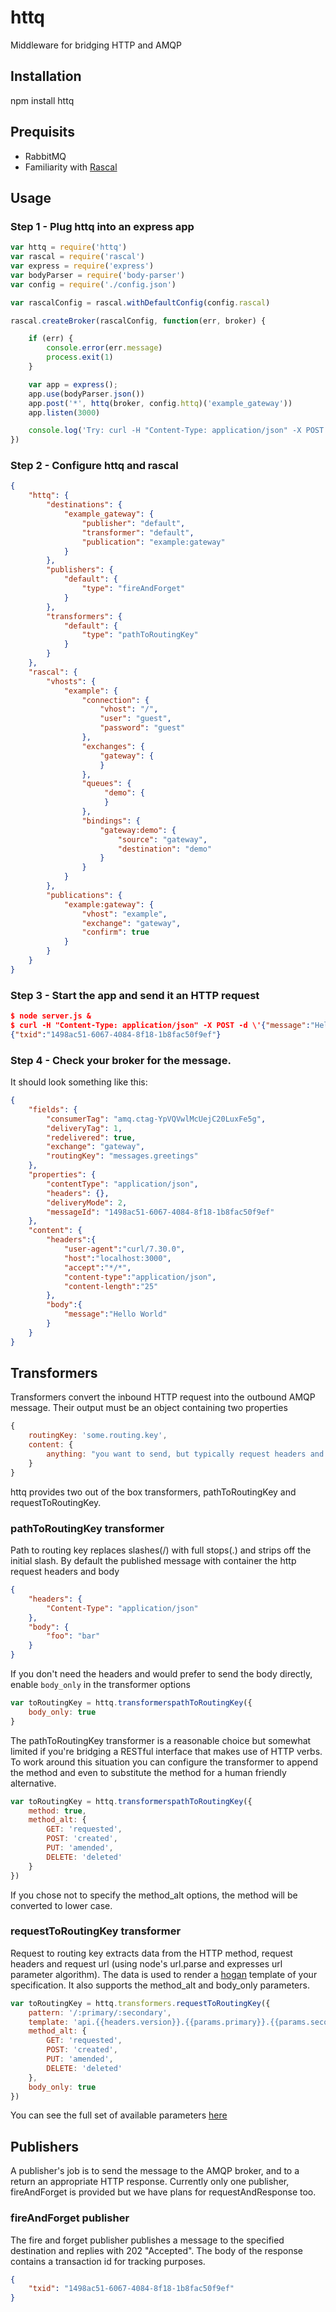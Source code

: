 # httq
Middleware for bridging HTTP and AMQP

## Installation
npm install httq

## Prequisits
* RabbitMQ
* Familiarity with [Rascal](https://github.com/guidesmiths/rascal)

## Usage

### Step 1 - Plug httq into an express app
```js
var httq = require('httq')
var rascal = require('rascal')
var express = require('express')
var bodyParser = require('body-parser')
var config = require('./config.json')

var rascalConfig = rascal.withDefaultConfig(config.rascal)

rascal.createBroker(rascalConfig, function(err, broker) {

    if (err) {
        console.error(err.message)
        process.exit(1)
    }

    var app = express();
    app.use(bodyParser.json())
    app.post('*', httq(broker, config.httq)('example_gateway'))
    app.listen(3000)

    console.log('Try: curl -H "Content-Type: application/json" -X POST -d \'{"message":"Hello World"}\' http://localhost:3000/messages/greetings')
})
```

### Step 2 - Configure httq and rascal
```json
{
    "httq": {
        "destinations": {
            "example_gateway": {
                "publisher": "default",
                "transformer": "default",
                "publication": "example:gateway"
            }
        },
        "publishers": {
            "default": {
                "type": "fireAndForget"
            }
        },
        "transformers": {
            "default": {
                "type": "pathToRoutingKey"
            }
        }
    },
    "rascal": {
        "vhosts": {
            "example": {
                "connection": {
                    "vhost": "/",
                    "user": "guest",
                    "password": "guest"
                },
                "exchanges": {
                    "gateway": {
                    }
                },
                "queues": {
                     "demo": {
                     }
                },
                "bindings": {
                    "gateway:demo": {
                        "source": "gateway",
                        "destination": "demo"
                    }
                }
            }
        },
        "publications": {
            "example:gateway": {
                "vhost": "example",
                "exchange": "gateway",
                "confirm": true
            }
        }
    }
}
```
### Step 3 - Start the app and send it an HTTP request
```json
$ node server.js &
$ curl -H "Content-Type: application/json" -X POST -d \'{"message":"Hello World"}\' http://localhost:3000/messages/greetings
{"txid":"1498ac51-6067-4084-8f18-1b8fac50f9ef"}
```
### Step 4 - Check your broker for the message.
It should look something like this:
```json
{
    "fields": {
        "consumerTag": "amq.ctag-YpVQVwlMcUejC20LuxFe5g",
        "deliveryTag": 1,
        "redelivered": true,
        "exchange": "gateway",
        "routingKey": "messages.greetings"
    },
    "properties": {
        "contentType": "application/json",
        "headers": {},
        "deliveryMode": 2,
        "messageId": "1498ac51-6067-4084-8f18-1b8fac50f9ef"
    },
    "content": {
        "headers":{
            "user-agent":"curl/7.30.0",
            "host":"localhost:3000",
            "accept":"*/*",
            "content-type":"application/json",
            "content-length":"25"
        },
        "body":{
            "message":"Hello World"
        }
    }
}
```
## Transformers
Transformers convert the inbound HTTP request into the outbound AMQP message. Their output must be an object containing two properties
```js
{
    routingKey: 'some.routing.key',
    content: {
        anything: "you want to send, but typically request headers and body"
    }
}
```
httq provides two out of the box transformers, pathToRoutingKey and requestToRoutingKey.

### pathToRoutingKey transformer
Path to routing key replaces slashes\(/\) with full stops\(.\) and strips off the initial slash. By default the published message with container the http request headers and body
```json
{
    "headers": {
        "Content-Type": "application/json"
    },
    "body": {
        "foo": "bar"
    }
}
```
If you don't need the headers and would prefer to send the body directly, enable ```body_only``` in the transformer options
```js
var toRoutingKey = httq.transformerspathToRoutingKey({
    body_only: true
}
```
The pathToRoutingKey transformer is a reasonable choice but somewhat limited if you're bridging a RESTful interface that makes use of HTTP verbs. To work around this situation you can configure the transformer to append the method and even to substitute the method for a human friendly alternative.
```js
var toRoutingKey = httq.transformerspathToRoutingKey({
    method: true,
    method_alt: {
        GET: 'requested',
        POST: 'created',
        PUT: 'amended',
        DELETE: 'deleted'
    }
})
```
If you chose not to specify the method_alt options, the method will be converted to lower case.

### requestToRoutingKey transformer
Request to routing key extracts data from the HTTP method, request headers and request url (using node's url.parse and expresses url parameter algorithm). The data is used to render a [hogan](http://twitter.github.io/hogan.js/) template of your specification. It also supports the method_alt and body_only parameters.
```js
var toRoutingKey = httq.transformers.requestToRoutingKey({
    pattern: '/:primary/:secondary',
    template: 'api.{{headers.version}}.{{params.primary}}.{{params.secondary}}.{{method_alt}}',
    method_alt: {
        GET: 'requested',
        POST: 'created',
        PUT: 'amended',
        DELETE: 'deleted'
    },
    body_only: true
})

```
You can see the full set of available parameters [here](https://github.com/guidesmiths/request-token)

## Publishers
A publisher's job is to send the message to the AMQP broker, and to a return an appropriate HTTP response. Currently only one publisher, fireAndForget is provided but we have plans for requestAndResponse too.

### fireAndForget publisher
The fire and forget publisher publishes a message to the specified destination and replies with 202 "Accepted". The body of the response contains a transaction id for tracking purposes.
```json
{
    "txid": "1498ac51-6067-4084-8f18-1b8fac50f9ef"
}



